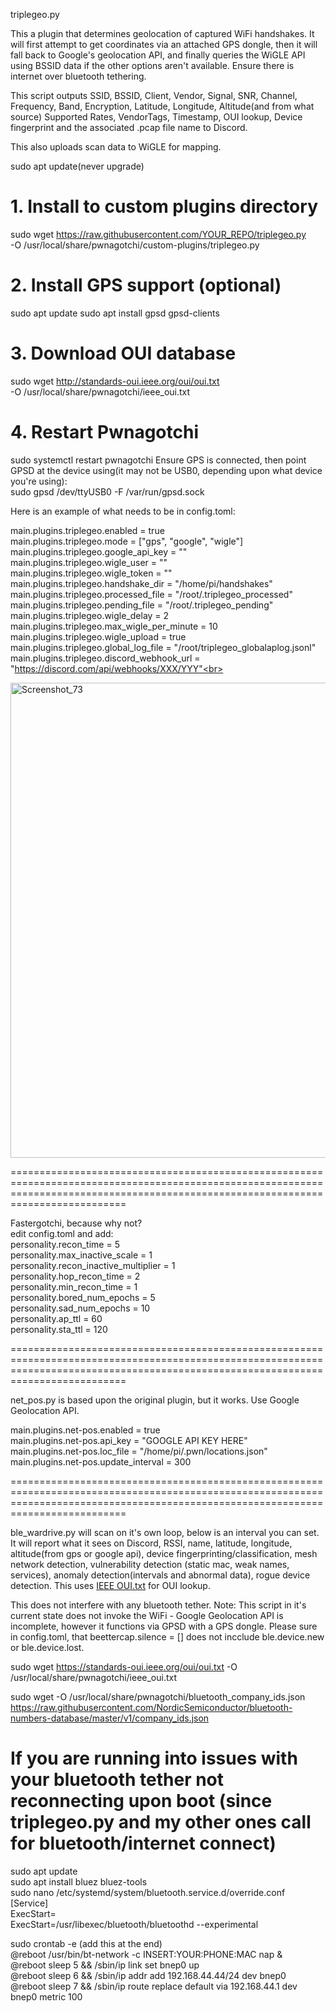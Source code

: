 triplegeo.py 

This a plugin that determines geolocation of captured WiFi handshakes.
It will first attempt to get coordinates via an attached GPS dongle, then it will fall back to Google's geolocation API, and finally queries the WiGLE API using BSSID data if the other options aren't available. Ensure there is internet over bluetooth tethering.

This script outputs SSID, BSSID, Client, Vendor, Signal, SNR, Channel, Frequency, Band, Encryption, Latitude, Longitude, Altitude(and from what source) Supported Rates, VendorTags, Timestamp, OUI lookup, Device fingerprint and the associated .pcap file name to Discord.

This also uploads scan data to WiGLE for mapping.

sudo apt update(never upgrade)

# 1. Install to custom plugins directory
sudo wget https://raw.githubusercontent.com/YOUR_REPO/triplegeo.py \
  -O /usr/local/share/pwnagotchi/custom-plugins/triplegeo.py<br>



# 2. Install GPS support (optional)
sudo apt update
sudo apt install gpsd gpsd-clients

# 3. Download OUI database
sudo wget http://standards-oui.ieee.org/oui/oui.txt \
  -O /usr/local/share/pwnagotchi/ieee_oui.txt

# 4. Restart Pwnagotchi
sudo systemctl restart pwnagotchi
Ensure GPS is connected, then point GPSD at the device using(it may not be USB0, depending upon what device you're using):<br>
sudo gpsd /dev/ttyUSB0 -F /var/run/gpsd.sock


Here is an example of what needs to be in config.toml:

main.plugins.triplegeo.enabled = true<br>
main.plugins.triplegeo.mode = ["gps", "google", "wigle"]<br>
main.plugins.triplegeo.google_api_key = ""<br>
main.plugins.triplegeo.wigle_user = ""<br>
main.plugins.triplegeo.wigle_token = ""<br>
main.plugins.triplegeo.handshake_dir = "/home/pi/handshakes"<br>
main.plugins.triplegeo.processed_file = "/root/.triplegeo_processed"<br>
main.plugins.triplegeo.pending_file = "/root/.triplegeo_pending"<br>
main.plugins.triplegeo.wigle_delay = 2<br>
main.plugins.triplegeo.max_wigle_per_minute = 10<br>
main.plugins.triplegeo.wigle_upload = true<br>
main.plugins.triplegeo.global_log_file = "/root/triplegeo_globalaplog.jsonl"<br>
main.plugins.triplegeo.discord_webhook_url = "https://discord.com/api/webhooks/XXX/YYY"<br>


<img width="795" height="760" alt="Screenshot_73" src="https://github.com/user-attachments/assets/7842b107-c827-4e82-be3a-b324d7b658d7" />


======================================================================================================================================================================================

Fastergotchi, because why not?<br>
edit config.toml and add:<br>
personality.recon_time = 5<br>
personality.max_inactive_scale = 1<br>
personality.recon_inactive_multiplier = 1<br>
personality.hop_recon_time = 2<br>
personality.min_recon_time = 1<br>
personality.bored_num_epochs = 5<br>
personality.sad_num_epochs =  10<br>
personality.ap_ttl = 60 <br>
personality.sta_ttl = 120<br>

======================================================================================================================================================================================

net_pos.py is based upon the original plugin, but it works. Use Google Geolocation API. 


main.plugins.net-pos.enabled = true<br>
main.plugins.net-pos.api_key = "GOOGLE API KEY HERE"<br>
main.plugins.net-pos.loc_file = "/home/pi/.pwn/locations.json"<br>
main.plugins.net-pos.update_interval = 300<br>


======================================================================================================================================================================================

ble_wardrive.py will scan on it's own loop, below is an interval you can set. It will report what it sees on Discord, RSSI, name, latitude, longitude, altitude(from gps or google api), device fingerprinting/classification, mesh network detection, vulnerability detection (static mac, weak names, services), anomaly detection(intervals and abnormal data), rogue device detection. This uses [IEEE OUI.txt](https://standards-oui.ieee.org/oui/oui.txt) for OUI lookup. 



This does not interfere with any bluetooth tether. Note: This script in it's current state does not invoke the WiFi - Google Geolocation API is incomplete, however it functions via GPSD with a GPS dongle. Please sure in config.toml, that beettercap.silence = [] does not incclude ble.device.new or ble.device.lost. 

sudo wget https://standards-oui.ieee.org/oui/oui.txt -O /usr/local/share/pwnagotchi/ieee_oui.txt

sudo wget -O /usr/local/share/pwnagotchi/bluetooth_company_ids.json   https://raw.githubusercontent.com/NordicSemiconductor/bluetooth-numbers-database/master/v1/company_ids.json        

# If you are running into issues with your bluetooth tether not reconnecting upon boot (since triplegeo.py and my other ones call for bluetooth/internet connect)<br>
sudo apt update<br>
sudo apt install bluez bluez-tools<br>
sudo nano /etc/systemd/system/bluetooth.service.d/override.conf<br>
[Service]<br>
ExecStart=<br>
ExecStart=/usr/libexec/bluetooth/bluetoothd --experimental<br>

sudo crontab -e (add this at the end)<br>
@reboot /usr/bin/bt-network -c INSERT:YOUR:PHONE:MAC nap &<br>
@reboot sleep 5 && /sbin/ip link set bnep0 up<br>
@reboot sleep 6 && /sbin/ip addr add 192.168.44.44/24 dev bnep0<br>
@reboot sleep 7 && /sbin/ip route replace default via 192.168.44.1 dev bnep0 metric 100<br>
